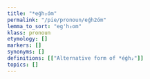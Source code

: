 ```yaml
---
title: "*eǵh₂óm"
permalink: "/pie/pronoun/eǵh2óm"
lemma_to_sort: "eg'h₂om"
klass: pronoun
etymology: []
markers: []
synonyms: []
definitions: [["Alternative form of *éǵh₂"]]
topics: []
---
```

